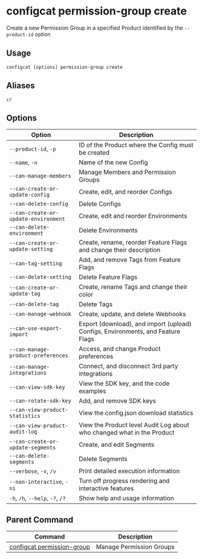 # configcat permission-group create
Create a new Permission Group in a specified Product identified by the `--product-id` option
## Usage
```
configcat [options] permission-group create
```
## Aliases
`cr`
## Options
| Option | Description |
| ------ | ----------- |
| `--product-id`, `-p` | ID of the Product where the Config must be created |
| `--name`, `-n` | Name of the new Config |
| `--can-manage-members` | Manage Members and Permission Groups |
| `--can-create-or-update-config` | Create, edit, and reorder Configs |
| `--can-delete-config` | Delete Configs |
| `--can-create-or-update-environment` | Create, edit and reorder Environments |
| `--can-delete-environment` | Delete Environments |
| `--can-create-or-update-setting` | Create, rename, reorder Feature Flags and change their description |
| `--can-tag-setting` | Add, and remove Tags from Feature Flags |
| `--can-delete-setting` | Delete Feature Flags |
| `--can-create-or-update-tag` | Create, rename Tags and change their color |
| `--can-delete-tag` | Delete Tags |
| `--can-manage-webhook` | Create, update, and delete Webhooks |
| `--can-use-export-import` | Export (download), and import (upload) Configs, Environments, and Feature Flags |
| `--can-manage-product-preferences` | Access, and change Product preferences |
| `--can-manage-integrations` | Connect, and disconnect 3rd party integrations |
| `--can-view-sdk-key` | View the SDK key, and the code examples |
| `--can-rotate-sdk-key` | Add, and remove SDK keys |
| `--can-view-product-statistics` | View the config.json download statistics |
| `--can-view-product-audit-log` | View the Product level Audit Log about who changed what in the Product |
| `--can-create-or-update-segments` | Create, and edit Segments |
| `--can-delete-segments` | Delete Segments |
| `--verbose`, `-v`, `/v` | Print detailed execution information |
| `--non-interactive`, `-ni` | Turn off progress rendering and interactive features |
| `-h`, `/h`, `--help`, `-?`, `/?` | Show help and usage information |
## Parent Command
| Command | Description |
| ------ | ----------- |
| [configcat permission-group](configcat-permission-group.md) | Manage Permission Groups |
